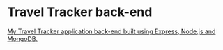 # Travel Tracker back-end
[My Travel Tracker application back-end built using Express, Node.js and MongoDB.](https://travel-tracking.herokuapp.com)

